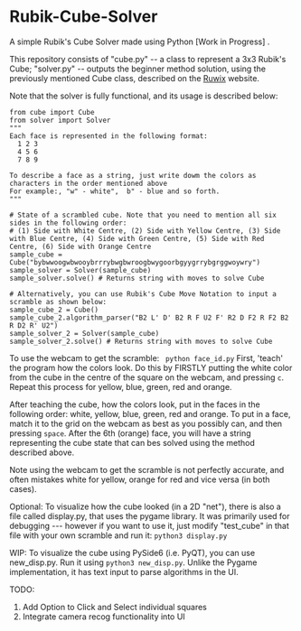 # Rubik-Cube-Solver

A simple Rubik's Cube Solver made using Python [Work in Progress] . 

This repository consists of "cube.py" -- a class to represent a 3x3 Rubik's Cube; "solver.py" -- outputs the beginner method solution, using the previously mentioned Cube class, described on the <a href='https://ruwix.com/the-rubiks-cube/how-to-solve-the-rubiks-cube-beginners-method/'>Ruwix</a> website.

Note that the solver is fully functional, and its usage is described below:

```
from cube import Cube
from solver import Solver
"""
Each face is represented in the following format:
  1 2 3
  4 5 6
  7 8 9

To describe a face as a string, just write dowm the colors as characters in the order mentioned above
For example:, "w" - white",  b" - blue and so forth.
"""
  
# State of a scrambled cube. Note that you need to mention all six sides in the following order: 
# (1) Side with White Centre, (2) Side with Yellow Centre, (3) Side with Blue Centre, (4) Side with Green Centre, (5) Side with Red Centre, (6) Side with Orange Centre
sample_cube = Cube("bybwwoogwbwooybrrrybwgbwroogbwygoorbgyygrrybgrggwoywry")
sample_solver = Solver(sample_cube)
sample_solver.solve() # Returns string with moves to solve Cube 

# Alternatively, you can use Rubik's Cube Move Notation to input a scramble as shown below: 
sample_cube_2 = Cube()
sample_cube_2.algorithm_parser("B2 L' D' B2 R F U2 F' R2 D F2 R F2 B2 R D2 R' U2")
sample_solver_2 = Solver(sample_cube)
sample_solver_2.solve() # Returns string with moves to solve Cube 
```

To use the webcam to get the scramble: 
``` python face_id.py```
First, 'teach' the program how the colors look. Do this by FIRSTLY putting the white color from the cube in the centre of the square on the webcam, and pressing ```c```. Repeat this process for yellow, blue, green, red and orange. 

After teaching the cube, how the colors look, put in the faces in the following order: white, yellow, blue, green, red and orange.  To put in a face, match it to the grid on the webcam as best as you possibly can, and then pressing ```space```. After the 6th (orange) face, you will have a string representing the cube state that can bes solved using the method described above. 

Note using the webcam to get the scramble is not perfectly accurate, and often mistakes white for yellow, orange for red and vice versa (in both cases). 

Optional:
To visualize how the cube looked (in a 2D "net"), there is also a file called display.py, that uses the pygame library. It was primarily used for debugging --- however if you want to use it, just modify "test_cube" in that file with your own scramble and run it: ```python3 display.py```

WIP: 
To visualize the cube using PySide6 (i.e. PyQT), you can use new_disp.py. Run it using ```python3 new_disp.py```. Unlike the Pygame implementation, it has text input to parse algorithms in the UI. 

TODO: 
1) Add Option to Click and Select individual squares
2) Integrate camera recog functionality into UI

